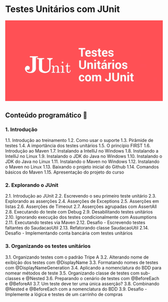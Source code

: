 # Testes Unitários com JUnit

<p  align="center">
	 <img alt="Proffy" src=".github/junit.png"/>  
</p>

## Conteúdo programático 📖

### 1. Introdução

1.1. Introdução ao treinamento
1.2. Como usar o suporte
1.3. Pirâmide de testes
1.4. A importância dos testes unitários
1.5. O princípio FIRST
1.6. Introdução ao Maven
1.7. Instalando a IntelliJ no Windows
1.8. Instalando a IntelliJ no Linux
1.9. Instalando o JDK do Java no Windows
1.10. Instalando o JDK do Java no Linux
1.11. Instalando o Maven no Windows
1.12. Instalando o Maven no Linux
1.13. Baixando o projeto inicial do Github
1.14. Comandos básicos do Maven
1.15. Apresentação do projeto do curso

### 2. Explorando o JUnit

2.1. Introdução ao JUnit
2.2. Escrevendo o seu primeiro teste unitário
2.3. Explorando as asserções
2.4. Asserções de Exceptions
2.5. Asserções em listas
2.6. Asserções de Timeout
2.7. Asserções agrupadas com AssertAll
2.8. Executando do teste com Debug
2.9. Desabilitando testes unitários
2.10. Ignorando execução dos testes condicionalmente com Assumptions
2.11. Executando testes via Maven
2.12. Desafio - Escrevendo testes faltantes do SaudacaoUtil
2.13. Refatorando classe SaudacaoUtil
2.14. Desafio - Implementando conta bancária com testes unitários

### 3. Organizando os testes unitários

3.1. Organizando testes com o padrão Tripe A
3.2. Alterando nome de exibição dos testes com @DisplayName
3.3. Formatando nomes de testes com @DisplayNameGeneration
3.4. Aplicando a nomenclatura do BDD para nomear métodos de teste
3.5. Organizando classe de testes com sub-classes e @Nested
3.6. Preparando o cenário de testes com @BeforeEach e @BeforeAll
3.7. Um teste deve ter uma única asserção?
3.8. Combinando @Nested e @BeforeEach com a nomenclatura do BDD
3.9. Desafio - Implemente a lógica e testes de um carrinho de compras
